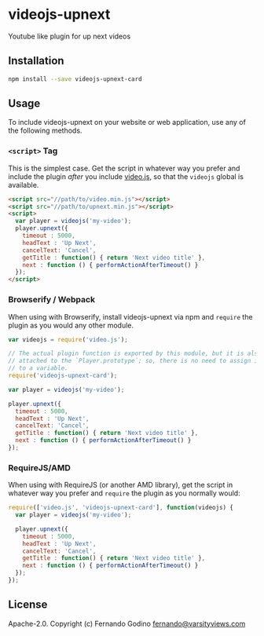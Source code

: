 # videojs-upnext

Youtube like plugin for up next videos

## Installation

```sh
npm install --save videojs-upnext-card
```

## Usage

To include videojs-upnext on your website or web application, use any of the following methods.

### `<script>` Tag

This is the simplest case. Get the script in whatever way you prefer and include the plugin _after_ you include [video.js][videojs], so that the `videojs` global is available.

```html
<script src="//path/to/video.min.js"></script>
<script src="//path/to/upnext.min.js"></script>
<script>
  var player = videojs('my-video');
  player.upnext({
    timeout : 5000,
    headText : 'Up Next',
    cancelText: 'Cancel',
    getTitle : function() { return 'Next video title' },
    next : function () { performActionAfterTimeout() }
  });
</script>
```

### Browserify / Webpack

When using with Browserify, install videojs-upnext via npm and `require` the plugin as you would any other module.

```js
var videojs = require('video.js');

// The actual plugin function is exported by this module, but it is also
// attached to the `Player.prototype`; so, there is no need to assign it
// to a variable.
require('videojs-upnext-card');

var player = videojs('my-video');

player.upnext({
  timeout : 5000,
  headText : 'Up Next',
  cancelText: 'Cancel',
  getTitle : function() { return 'Next video title' },
  next : function () { performActionAfterTimeout() }
});
```

### RequireJS/AMD

When using with RequireJS (or another AMD library), get the script in whatever way you prefer and `require` the plugin as you normally would:

```js
require(['video.js', 'videojs-upnext-card'], function(videojs) {
  var player = videojs('my-video');

  player.upnext({
    timeout : 5000,
    headText : 'Up Next',
    cancelText: 'Cancel',
    getTitle : function() { return 'Next video title' },
    next : function () { performActionAfterTimeout() }
  });
});
```

## License

Apache-2.0. Copyright (c) Fernando Godino <fernando@varsityviews.com>


[videojs]: http://videojs.com/

